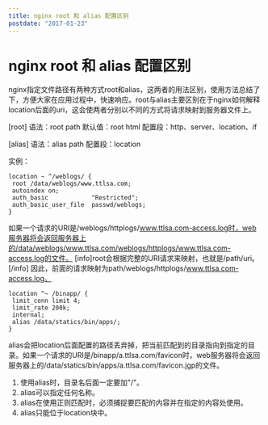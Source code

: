 ```yaml
---
title: nginx root 和 alias 配置区别
postdate: "2017-01-23"
---
```


# nginx root 和 alias 配置区别

nginx指定文件路径有两种方式root和alias，这两者的用法区别，使用方法总结了下，方便大家在应用过程中，快速响应。root与alias主要区别在于nginx如何解释location后面的uri，这会使两者分别以不同的方式将请求映射到服务器文件上。

[root]
语法：root path
默认值：root html
配置段：http、server、location、if

[alias]
语法：alias path
配置段：location

实例：

```
location ~ ^/weblogs/ {
 root /data/weblogs/www.ttlsa.com;
 autoindex on;
 auth_basic            "Restricted";
 auth_basic_user_file  passwd/weblogs;
}
```

如果一个请求的URI是/weblogs/httplogs/www.ttlsa.com-access.log时，web服务器将会返回服务器上的/data/weblogs/www.ttlsa.com/weblogs/httplogs/www.ttlsa.com-access.log的文件。
[info]root会根据完整的URI请求来映射，也就是/path/uri。[/info]
因此，前面的请求映射为path/weblogs/httplogs/www.ttlsa.com-access.log。

    location ^~ /binapp/ {  
     limit_conn limit 4;
     limit_rate 200k;
     internal;  
     alias /data/statics/bin/apps/;
    }

alias会把location后面配置的路径丢弃掉，把当前匹配到的目录指向到指定的目录。如果一个请求的URI是/binapp/a.ttlsa.com/favicon时，web服务器将会返回服务器上的/data/statics/bin/apps/a.ttlsa.com/favicon.jgp的文件。
1. 使用alias时，目录名后面一定要加"/"。
2. alias可以指定任何名称。
3. alias在使用正则匹配时，必须捕捉要匹配的内容并在指定的内容处使用。
4. alias只能位于location块中。

